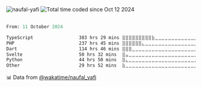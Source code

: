 <section align="left"> 
  <img src="https://komarev.com/ghpvc/?username=naufal-yafi&label=Profile%20views&color=0e75b6&style=flat" alt="naufal-yafi" /> 
  <img src="https://wakatime.com/badge/user/065d5bab-dac7-45ef-95f5-f5a16191502a.svg" alt="Total time coded since Oct 12 2024" />
</section><br>

```python
From: 11 October 2024
```

<!--START_SECTION:waka-->

```txt
TypeScript                 383 hrs 29 mins ⣿⣿⣿⣿⣿⣿⣿⣿⣿⣷⣀⣀⣀⣀⣀⣀⣀⣀⣀⣀⣀⣀⣀⣀⣀   39.37 %
PHP                        237 hrs 45 mins ⣿⣿⣿⣿⣿⣿⣄⣀⣀⣀⣀⣀⣀⣀⣀⣀⣀⣀⣀⣀⣀⣀⣀⣀⣀   24.41 %
Dart                       114 hrs 46 mins ⣿⣿⣿⣀⣀⣀⣀⣀⣀⣀⣀⣀⣀⣀⣀⣀⣀⣀⣀⣀⣀⣀⣀⣀⣀   11.78 %
Svelte                     50 hrs 32 mins  ⣿⣤⣀⣀⣀⣀⣀⣀⣀⣀⣀⣀⣀⣀⣀⣀⣀⣀⣀⣀⣀⣀⣀⣀⣀   05.19 %
Python                     44 hrs 50 mins  ⣿⣄⣀⣀⣀⣀⣀⣀⣀⣀⣀⣀⣀⣀⣀⣀⣀⣀⣀⣀⣀⣀⣀⣀⣀   04.60 %
Other                      29 hrs 52 mins  ⣷⣀⣀⣀⣀⣀⣀⣀⣀⣀⣀⣀⣀⣀⣀⣀⣀⣀⣀⣀⣀⣀⣀⣀⣀   03.07 %
```

<!--END_SECTION:waka-->

📊 Data from [@wakatime/naufal_yafi](https://wakatime.com/@naufal_yafi)
